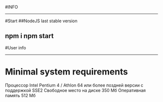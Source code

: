 #INFO


-----
#Start
##NodeJS last stable version

npm i
npm start
----

#User info


---

# Minimal system requirements
Процессор	Intel Pentium 4 / Athlon 64 или более поздней версии с поддержкой SSE2
Свободное место на диске	350 Мб
Оперативная память	512 Mб
